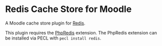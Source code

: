 Redis Cache Store for Moodle
============================

A Moodle cache store plugin for [Redis](http://redis.io).

This plugin requires the [PhpRedis](https://github.com/nicolasff/phpredis) extension.  The PhpRedis extension can be installed via PECL with `pecl install redis`.
